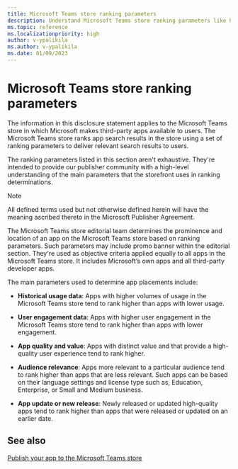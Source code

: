 ```yaml
---
title: Microsoft Teams store ranking parameters
description: Understand Microsoft Teams store ranking parameters like historical usage and user engagement data. Other parameters include app quality and values, audience relevance, and app update.
ms.topic: reference
ms.localizationpriority: high
author: v-ypalikila
ms.author: v-ypalikila
ms.date: 01/09/2023
---
```

# Microsoft Teams store ranking parameters

The information in this disclosure statement applies to the Microsoft Teams store in which Microsoft makes third-party apps available to users. The Microsoft Teams store ranks app search results in the store using a set of ranking parameters to deliver relevant search results to users.

The ranking parameters listed in this section aren't exhaustive. They're intended to provide our publisher community with a high-level understanding of the main parameters that the storefront uses in ranking determinations.

> [!NOTE]
> All defined terms used but not otherwise defined herein will have the meaning ascribed thereto in the Microsoft Publisher Agreement.

The Microsoft Teams store editorial team determines the prominence and location of an app on the Microsoft Teams store based on ranking parameters. Such parameters may include promo banner within the editorial section. They're used as objective criteria applied equally to all apps in the Microsoft Teams store. It includes Microsoft’s own apps and all third-party developer apps.

The main parameters used to determine app placements include:

- **Historical usage data**: Apps with higher volumes of usage in the Microsoft Teams store tend to rank higher than apps with lower usage.

- **User engagement data**: Apps with higher user engagement in the Microsoft Teams store tend to rank higher than apps with lower engagement.

- **App quality and value**:  Apps with distinct value and that provide a high-quality user experience tend to rank higher.

- **Audience relevance**: Apps more relevant to a particular audience tend to rank higher than apps that are less relevant. Such apps can be based on their language settings and license type such as, Education, Enterprise, or Small and Medium business.

- **App update or new release**: Newly released or updated high-quality apps tend to rank higher than apps that were released or updated on an earlier date.

## See also

[Publish your app to the Microsoft Teams store](../publish.md)
